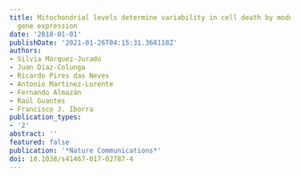 ```yaml
---
title: Mitochondrial levels determine variability in cell death by modulating apoptotic
  gene expression
date: '2018-01-01'
publishDate: '2021-01-26T04:15:31.368118Z'
authors:
- Silvia Márquez-Jurado
- Juan Díaz-Colunga
- Ricardo Pires das Neves
- Antonio Martinez-Lorente
- Fernando Almazán
- Raúl Guantes
- Francisco J. Iborra
publication_types:
- '2'
abstract: ''
featured: false
publication: '*Nature Communications*'
doi: 10.1038/s41467-017-02787-4
---
```


